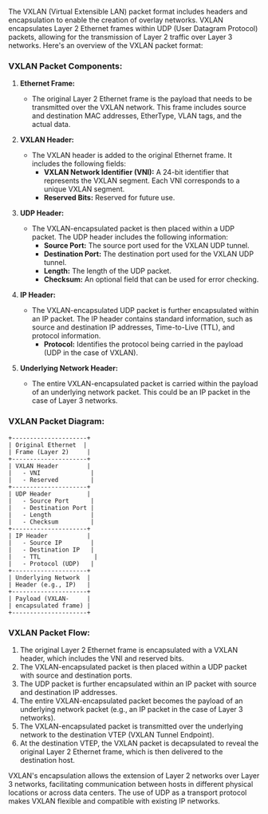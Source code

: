 The VXLAN (Virtual Extensible LAN) packet format includes headers and encapsulation to enable the creation of overlay networks. VXLAN encapsulates Layer 2 Ethernet frames within UDP (User Datagram Protocol) packets, allowing for the transmission of Layer 2 traffic over Layer 3 networks. Here's an overview of the VXLAN packet format:

### VXLAN Packet Components:

1. **Ethernet Frame:**
   - The original Layer 2 Ethernet frame is the payload that needs to be transmitted over the VXLAN network. This frame includes source and destination MAC addresses, EtherType, VLAN tags, and the actual data.

2. **VXLAN Header:**
   - The VXLAN header is added to the original Ethernet frame. It includes the following fields:
     - **VXLAN Network Identifier (VNI):** A 24-bit identifier that represents the VXLAN segment. Each VNI corresponds to a unique VXLAN segment.
     - **Reserved Bits:** Reserved for future use.

3. **UDP Header:**
   - The VXLAN-encapsulated packet is then placed within a UDP packet. The UDP header includes the following information:
     - **Source Port:** The source port used for the VXLAN UDP tunnel.
     - **Destination Port:** The destination port used for the VXLAN UDP tunnel.
     - **Length:** The length of the UDP packet.
     - **Checksum:** An optional field that can be used for error checking.

4. **IP Header:**
   - The VXLAN-encapsulated UDP packet is further encapsulated within an IP packet. The IP header contains standard information, such as source and destination IP addresses, Time-to-Live (TTL), and protocol information.
     - **Protocol:** Identifies the protocol being carried in the payload (UDP in the case of VXLAN).

5. **Underlying Network Header:**
   - The entire VXLAN-encapsulated packet is carried within the payload of an underlying network packet. This could be an IP packet in the case of Layer 3 networks.

### VXLAN Packet Diagram:

```
+---------------------+
| Original Ethernet  |
| Frame (Layer 2)     |
+---------------------+
| VXLAN Header        |
|   - VNI              |
|   - Reserved         |
+---------------------+
| UDP Header          |
|   - Source Port      |
|   - Destination Port |
|   - Length           |
|   - Checksum         |
+---------------------+
| IP Header           |
|   - Source IP        |
|   - Destination IP   |
|   - TTL               |
|   - Protocol (UDP)   |
+---------------------+
| Underlying Network  |
| Header (e.g., IP)   |
+---------------------+
| Payload (VXLAN-     |
| encapsulated frame) |
+---------------------+
```

### VXLAN Packet Flow:

1. The original Layer 2 Ethernet frame is encapsulated with a VXLAN header, which includes the VNI and reserved bits.
2. The VXLAN-encapsulated packet is then placed within a UDP packet with source and destination ports.
3. The UDP packet is further encapsulated within an IP packet with source and destination IP addresses.
4. The entire VXLAN-encapsulated packet becomes the payload of an underlying network packet (e.g., an IP packet in the case of Layer 3 networks).
5. The VXLAN-encapsulated packet is transmitted over the underlying network to the destination VTEP (VXLAN Tunnel Endpoint).
6. At the destination VTEP, the VXLAN packet is decapsulated to reveal the original Layer 2 Ethernet frame, which is then delivered to the destination host.

VXLAN's encapsulation allows the extension of Layer 2 networks over Layer 3 networks, facilitating communication between hosts in different physical locations or across data centers. The use of UDP as a transport protocol makes VXLAN flexible and compatible with existing IP networks.

